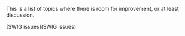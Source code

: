 This is a list of topics where there is room for improvement, or at least discussion.

[SWIG issues](SWIG issues)
